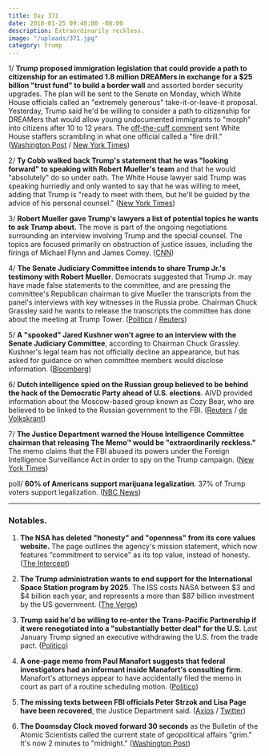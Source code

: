 ```yaml
---
title: Day 371
date: 2018-01-25 09:48:00 -08:00
description: Extraordinarily reckless.
image: "/uploads/371.jpg"
category: trump
---
```


1/ **Trump proposed immigration legislation that could provide a path to citizenship for an estimated 1.8 million DREAMers in exchange for a $25 billion "trust fund" to build a border wall** and assorted border security upgrades. The plan will be sent to the Senate on Monday, which White House officials called an "extremely generous" take-it-or-leave-it proposal. Yesterday, Trump said he'd be willing to consider a path to citizenship for DREAMers that would allow young undocumented immigrants to "morph" into citizens after 10 to 12 years. The [off-the-cuff comment](https://www.nytimes.com/2018/01/24/us/politics/trump-immigration-daca-dreamers-path-to-citizenship.html) sent White House staffers scrambling in what one official called a "fire drill." ([Washington Post](https://www.washingtonpost.com/politics/trump-supports-path-to-citizenship-for-up-to-18-million-dreamers-in-new-white-house-proposal/2018/01/25/fa3f01aa-01e3-11e8-8acf-ad2991367d9d_story.html) / [New York Times](https://www.nytimes.com/2018/01/25/us/politics/trump-immigration-plan-white-house.html))

2/ **Ty Cobb walked back Trump's statement that he was "looking forward" to speaking with Robert Mueller's team** and that he would "absolutely" do so under oath. The White House lawyer said Trump was speaking hurriedly and only wanted to say that he was willing to meet, adding that Trump is "ready to meet with them, but he'll be guided by the advice of his personal counsel." ([New York Times](https://www.nytimes.com/2018/01/24/us/politics/trump-mueller.html))

3/ **Robert Mueller gave Trump's lawyers a list of potential topics he wants to ask Trump about.** The move is part of the ongoing negotiations surrounding an interview involving Trump and the special counsel. The topics are focused primarily on obstruction of justice issues, including the firings of Michael Flynn and James Comey. ([CNN](https://www.cnn.com/2018/01/24/politics/special-counsel-trump-interview/index.html))

4/ **The Senate Judiciary Committee intends to share Trump Jr.'s testimony with Robert Mueller**. Democrats suggested that Trump Jr. may have made false statements to the committee, and are pressing the committee's Republican chairman to give Mueller the transcripts from the panel's interviews with key witnesses in the Russia probe. Chairman Chuck Grassley said he wants to release the transcripts the committee has done about the meeting at Trump Tower. ([Politico](https://www.politico.com/story/2018/01/24/donald-trump-jr-congress-testimony-mueller-366653) / [Reuters](https://www.reuters.com/article/us-usa-trump-russia-congress/senate-committee-moves-toward-releasing-trump-russia-interviews-idUSKBN1FE2FD))

5/ **A "spooked" Jared Kushner won't agree to an interview with the Senate Judiciary Committee**, according to Chairman Chuck Grassley. Kushner's legal team has not officially decline an appearance, but has asked for guidance on when committee members would disclose information. ([Bloomberg](https://www.bloomberg.com/news/articles/2018-01-25/grassley-says-spooked-kushner-won-t-agree-to-russia-interview))

6/ **Dutch intelligence spied on the Russian group believed to be behind the hack of the Democratic Party ahead of U.S. elections**. AIVD provided information about the Moscow-based group known as Cozy Bear, who are believed to be linked to the Russian government to the FBI. ([Reuters](https://www.reuters.com/article/us-netherlands-russia-cybercrime/dutch-intelligence-agency-spied-on-russian-hacking-group-media-idUSKBN1FE34W) / [de Volkskrant](https://www.volkskrant.nl/tech/dutch-agencies-provide-crucial-intel-about-russia-s-interference-in-us-elections\~a4561913/))

7/ **The Justice Department warned the House Intelligence Committee chairman that releasing The Memo™ would be "extraordinarily reckless."** The memo claims that the FBI abused its powers under the Foreign Intelligence Surveillance Act in order to spy on the Trump campaign. ([New York Times](https://www.nytimes.com/2018/01/24/us/politics/devin-nunes-fbi-russia.html))

poll/ **60% of Americans support marijuana legalization**. 37% of Trump voters support legalization. ([NBC News](https://www.nbcnews.com/politics/first-read/nbc-wsj-poll-60-percent-americans-now-support-marijuana-legalization-n840381))

---

### Notables.

1. **The NSA has deleted "honesty" and "openness" from its core values website.** The page outlines the agency's mission statement, which now features “commitment to service" as its top value, instead of honesty. ([The Intercept](https://theintercept.com/2018/01/24/nsa-core-values-honesty-deleted/))

2. **The Trump administration wants to end support for the International Space Station program by 2025**. The ISS costs NASA between $3 and $4 billion each year, and represents a more than $87 billion investment by the US government. ([The Verge](https://www.theverge.com/2018/1/24/16930154/nasa-international-space-station-president-trump-budget-request-2025))

3. **Trump said he'd be willing to re-enter the Trans-Pacific Partnership if it were renegotiated into a "substantially better deal" for the U.S.** Last  January Trump signed an executive withdrawing the U.S. from the trade pact. ([Politico](https://www.politico.com/story/2018/01/25/trump-tpp-trade-deal-369447))

4. **A one-page memo from Paul Manafort suggests that federal investigators had an informant inside Manafort's consulting firm**. Manafort's attorneys appear to have accidentally filed the memo in court as part of a routine scheduling motion. ([Politico](https://www.politico.com/blogs/under-the-radar/2018/01/24/mueller-manafort-errant-court-filing-suggests-informant-367464))

5. **The missing texts between FBI officials Peter Strzok and Lisa Page have been recovered**, the Justice Department said. ([Axios](https://www.axios.com/justice-department-recovers-missing-fbi-agent-texts-48b801ed-4cbb-4105-9e28-ad5fca2f00ff.html) / [Twitter](https://twitter.com/DavidWright_CNN/status/956586110259429376))

6. **The Doomsday Clock moved forward 30 seconds** as the Bulletin of the Atomic Scientists called the current state of geopolitical affairs "grim." It's now 2 minutes to "midnight." ([Washington Post](https://www.washingtonpost.com/news/speaking-of-science/wp/2018/01/25/after-a-missile-scare-and-insult-war-with-north-korea-its-time-to-check-the-doomsday-clock/))
